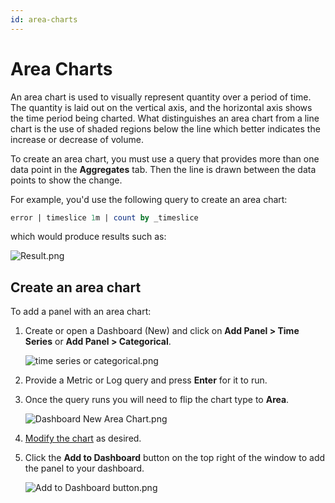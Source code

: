 ```yaml
---
id: area-charts
---
```


# Area Charts

An area chart is used to visually represent quantity over a period of time. The quantity is laid out on the vertical axis, and the horizontal axis shows the time period being charted. What distinguishes an area chart from a line chart is the use of shaded regions below the line which better indicates the increase or decrease of volume.

To create an area chart, you must use a query that provides more than one data point in the **Aggregates** tab. Then the line is drawn between the data points to show the change.

For example, you'd use the following query to create an area chart:

```sql
error | timeslice 1m | count by _timeslice
```

which would produce results such as:

![Result.png](/img/dashboards-new/panels/area-charts/Result.png)

## Create an area chart

To add a panel with an area chart:

1. Create or open a Dashboard (New) and click on **Add Panel \> Time Series** or **Add Panel \> Categorical**.
    
    ![time series or categorical.png](/img/dashboards-new/panels/area-charts/time-series-or-categorical.png)

1. Provide a Metric or Log query and press **Enter** for it to run.
1. Once the query runs you will need to flip the chart type to **Area**.

    ![Dashboard New Area Chart.png](/img/dashboards-new/panels/area-charts/Dashboard-New-Area-Chart.png)
    
1. [Modify the chart](./modify-chart.md) as desired.
1. Click the **Add to Dashboard** button on the top right of the window to add the panel to your dashboard.

    ![Add to Dashboard button.png](/img/dashboards-new/create-dashboard-new/Add-to-Dashboard-button.png)
